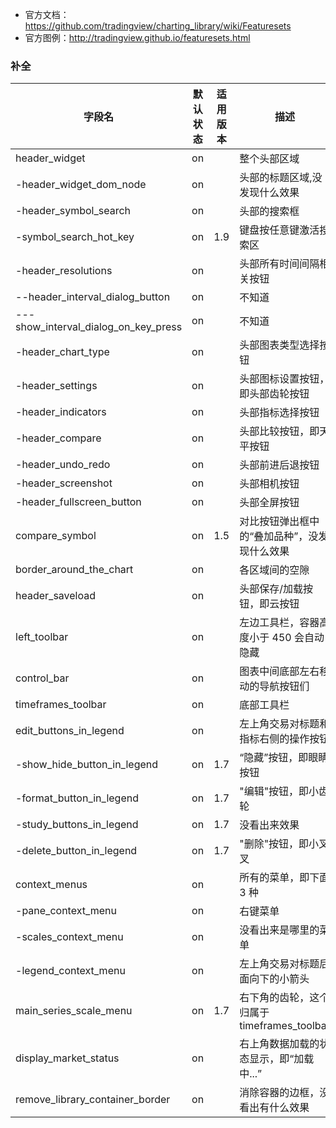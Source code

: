 - 官方文档：<a href="https://github.com/tradingview/charting_library/wiki/Featuresets" target="_blank"  rel="nofollow me noopener">https://github.com/tradingview/charting_library/wiki/Featuresets</a>
- 官方图例：<a href="http://tradingview.github.io/featuresets.html" target="_blank"  rel="nofollow me noopener">http://tradingview.github.io/featuresets.html</a>

### 补全

| 字段名                                    | 默认状态 | 适用版本 | 描述                                           |
| ----------------------------------------- | -------- | -------- | ---------------------------------------------- |
| header_widget                             | on       |          | 整个头部区域                                   |
| -header\_widget\_dom\_node                | on       |          | 头部的标题区域,没发现什么效果                  |
| -header\_symbol\_search                   | on       |          | 头部的搜索框                                   |
| -symbol\_search\_hot\_key                 | on       | 1.9      | 键盘按任意键激活搜索区                         |
| -header_resolutions                       | on       |          | 头部所有时间间隔相关按钮                       |
| --header\_interval\_dialog\_button        | on       |          | 不知道                                         |
| ---show\_interval\_dialog\_on\_key\_press | on       |          | 不知道                                         |
| -header\_chart\_type                      | on       |          | 头部图表类型选择按钮                           |
| -header_settings                          | on       |          | 头部图标设置按钮，即头部齿轮按钮               |
| -header_indicators                        | on       |          | 头部指标选择按钮                               |
| -header_compare                           | on       |          | 头部比较按钮，即天平按钮                       |
| -header\_undo\_redo                       | on       |          | 头部前进后退按钮                               |
| -header_screenshot                        | on       |          | 头部相机按钮                                   |
| -header\_fullscreen\_button               | on       |          | 头部全屏按钮                                   |
| compare_symbol                            | on       | 1.5      | 对比按钮弹出框中的“叠加品种”，没发现什么效果 |
| border\_around\_the\_chart                | on       |          | 各区域间的空隙                                 |
| header_saveload                           | on       |          | 头部保存/加载按钮，即云按钮                    |
| left_toolbar                              | on       |          | 左边工具栏，容器高度小于 450 会自动隐藏        |
| control_bar                               | on       |          | 图表中间底部左右移动的导航按钮们               |
| timeframes_toolbar                        | on       |          | 底部工具栏                                     |
| edit\_buttons\_in\_legend                 | on       |          | 左上角交易对标题和指标右侧的操作按钮           |
| -show\_hide\_button\_in\_legend           | on       | 1.7      | “隐藏”按钮，即眼睛按钮                       |
| -format\_button\_in\_legend               | on       | 1.7      | "编辑"按钮，即小齿轮                           |
| -study\_buttons\_in\_legend               | on       | 1.7      | 没看出来效果                                   |
| -delete\_button\_in\_legend               | on       | 1.7      | "删除"按钮，即小叉叉                           |
| context_menus                             | on       |          | 所有的菜单，即下面 3 种                        |
| -pane\_context\_menu                      | on       |          | 右键菜单                                       |
| -scales\_context\_menu                    | on       |          | 没看出来是哪里的菜单                           |
| -legend\_context\_menu                    | on       |          | 左上角交易对标题后面向下的小箭头               |
| main\_series\_scale\_menu                 | on       | 1.7      | 右下角的齿轮，这个归属于 timeframes_toolbar    |
| display\_market\_status                   | on       |          | 右上角数据加载的状态显示，即“加载中...”      |
| remove\_library\_container\_border        | on       |          | 消除容器的边框，没看出有什么效果               |
